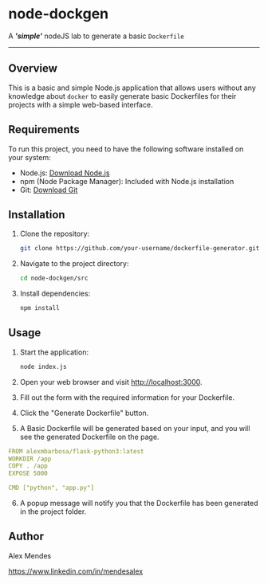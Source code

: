 # node-dockgen
A ***'simple'*** nodeJS lab to generate a basic `Dockerfile`

---

## Overview

This is a basic and simple Node.js application that allows users without any knowledge about `docker` to easily generate basic Dockerfiles for their projects with a simple web-based interface.

## Requirements

To run this project, you need to have the following software installed on your system:

- Node.js: [Download Node.js](https://nodejs.org/)
- npm (Node Package Manager): Included with Node.js installation
- Git: [Download Git](https://git-scm.com/)

## Installation

1. Clone the repository:

    ```bash
    git clone https://github.com/your-username/dockerfile-generator.git
    ```

2. Navigate to the project directory:

    ```bash
    cd node-dockgen/src
    ```

3. Install dependencies:

    ```bash
    npm install
    ```

## Usage

1. Start the application:

    ```bash
    node index.js
    ```

2. Open your web browser and visit [http://localhost:3000](http://localhost:3000).

3. Fill out the form with the required information for your Dockerfile.

4. Click the "Generate Dockerfile" button.

5. A Basic Dockerfile will be generated based on your input, and you will see the generated Dockerfile on the page.

```yaml
FROM alexmbarbosa/flask-python3:latest
WORKDIR /app
COPY . /app
EXPOSE 5000

CMD ["python", "app.py"]
```

6. A popup message will notify you that the Dockerfile has been generated in the project folder.

## Author

Alex Mendes

<https://www.linkedin.com/in/mendesalex>
